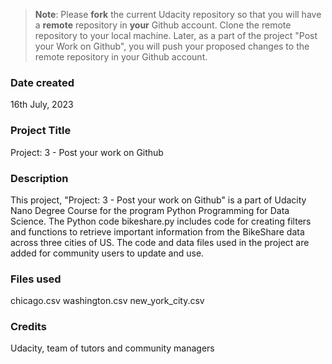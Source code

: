>**Note**: Please **fork** the current Udacity repository so that you will have a **remote** repository in **your** Github account. Clone the remote repository to your local machine. Later, as a part of the project "Post your Work on Github", you will push your proposed changes to the remote repository in your Github account.

### Date created
16th July, 2023

### Project Title
Project: 3 - Post your work on Github

### Description
This project, "Project: 3 - Post your work on Github" is a part of Udacity Nano Degree Course for the program Python Programming for Data Science. The Python code bikeshare.py includes code for creating filters and functions to retrieve important information from the BikeShare data across three cities of US. The code and data files used in the project are added for community users to update and use.

### Files used
chicago.csv
washington.csv
new_york_city.csv

### Credits
Udacity, team of tutors and community managers
